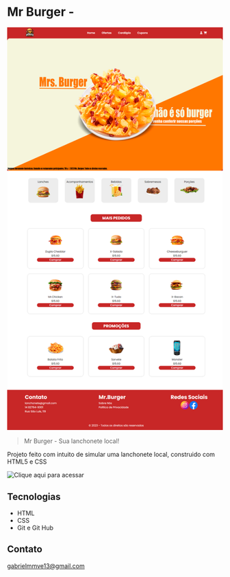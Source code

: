 # Mr Burger -

![preview](./-github/preview.png)

>Mr Burger - Sua lanchonete local!

Projeto feito com intuito de simular uma lanchonete local, construido com HTML5 e CSS

![Clique aqui para acessar](https://gabriel-erk.github.io/projeto-menu-vizinho/)

## Tecnologias

- HTML
- CSS
- Git e Git Hub

## Contato

gabrielmmve13@gmail.com